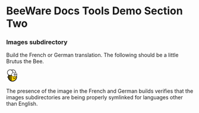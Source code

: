 # BeeWare Docs Tools Demo Section Two

### Images subdirectory

Build the French or German translation. The following should be a little
Brutus the Bee.

![Brutus the Bee](images/brutus-32.png)

The presence of the image in the French and German builds verifies that the
images subdirectories are being properly symlinked for languages other than
English.
